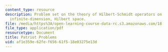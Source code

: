 ```yaml
---
content_type: resource
description: Problem set on the theory of Hilbert-Schmidt operators on a separable,
  infinite-dimension, Hilbert space.
file: /media/https%3A/open-learning-course-data-rc.s3.amazonaws.com/18-102-introduction-to-functional-analysis-spring-2009/af1e359e62fef65661f518e03275e13d_MIT18_102s09_psetp.pdf
file_type: application/pdf
resourcetype: Document
title: Patriot Problems
uid: af1e359e-62fe-f656-61f5-18e03275e13d
---
```

